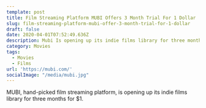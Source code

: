 ```yaml
---
template: post
title: Film Streaming Platform MUBI Offers 3 Month Trial For 1 Dollar
slug: film-streaming-platform-mubi-offer-3-month-trial-for-1-dollar
draft: false
date: 2020-04-01T07:52:49.636Z
description: Mubi Is opening up its indie films library for three months for $1
category: Movies
tags:
  - Movies
  - Films
url: 'https://mubi.com/'
socialImage: "/media/mubi.jpg"
---
```

MUBI, hand-picked film streaming platform, is opening up its indie films library for three months for $1.